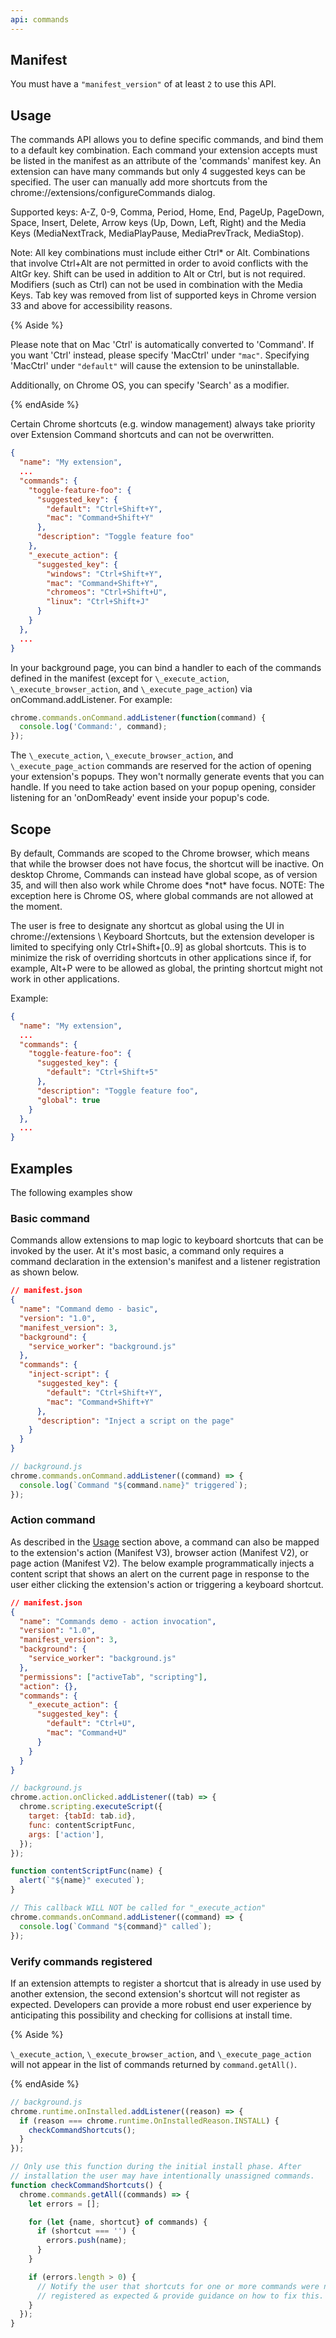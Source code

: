 ```yaml
---
api: commands
---
```


## Manifest

You must have a `"manifest_version"` of at least `2` to use this API.

## Usage

The commands API allows you to define specific commands, and bind them to a default key combination.
Each command your extension accepts must be listed in the manifest as an attribute of the 'commands'
manifest key. An extension can have many commands but only 4 suggested keys can be specified. The
user can manually add more shortcuts from the chrome://extensions/configureCommands dialog.

Supported keys: A-Z, 0-9, Comma, Period, Home, End, PageUp, PageDown, Space, Insert, Delete, Arrow
keys (Up, Down, Left, Right) and the Media Keys (MediaNextTrack, MediaPlayPause, MediaPrevTrack,
MediaStop).

Note: All key combinations must include either Ctrl\* or Alt. Combinations that involve Ctrl+Alt are
not permitted in order to avoid conflicts with the AltGr key. Shift can be used in addition to Alt
or Ctrl, but is not required. Modifiers (such as Ctrl) can not be used in combination with the Media
Keys. Tab key was removed from list of supported keys in Chrome version 33 and above for
accessibility reasons.

{% Aside %}

Please note that on Mac 'Ctrl' is automatically converted to 'Command'. If you want 'Ctrl' instead,
please specify 'MacCtrl' under `"mac"`. Specifying 'MacCtrl' under `"default"` will cause the
extension to be uninstallable.

Additionally, on Chrome OS, you can specify 'Search' as a modifier.

{% endAside %}

Certain Chrome shortcuts (e.g. window management) always take priority over Extension Command
shortcuts and can not be overwritten.

```json
{
  "name": "My extension",
  ...
  "commands": {
    "toggle-feature-foo": {
      "suggested_key": {
        "default": "Ctrl+Shift+Y",
        "mac": "Command+Shift+Y"
      },
      "description": "Toggle feature foo"
    },
    "_execute_action": {
      "suggested_key": {
        "windows": "Ctrl+Shift+Y",
        "mac": "Command+Shift+Y",
        "chromeos": "Ctrl+Shift+U",
        "linux": "Ctrl+Shift+J"
      }
    }
  },
  ...
}
```

In your background page, you can bind a handler to each of the commands defined in the manifest
(except for `\_execute_action`, `\_execute_browser_action`, and `\_execute_page_action`) via
onCommand.addListener. For example:

```js
chrome.commands.onCommand.addListener(function(command) {
  console.log('Command:', command);
});
```

The `\_execute_action`, `\_execute_browser_action`, and `\_execute_page_action` commands are
reserved for the action of opening your extension's popups. They won't normally generate events that
you can handle. If you need to take action based on your popup opening, consider listening for an
'onDomReady' event inside your popup's code.

## Scope

By default, Commands are scoped to the Chrome browser, which means that while the browser does not
have focus, the shortcut will be inactive. On desktop Chrome, Commands can instead have global
scope, as of version 35, and will then also work while Chrome does \*not\* have focus. NOTE: The
exception here is Chrome OS, where global commands are not allowed at the moment.

The user is free to designate any shortcut as global using the UI in chrome://extensions \\ Keyboard
Shortcuts, but the extension developer is limited to specifying only Ctrl+Shift+\[0..9\] as global
shortcuts. This is to minimize the risk of overriding shortcuts in other applications since if, for
example, Alt+P were to be allowed as global, the printing shortcut might not work in other
applications.

Example:

```json
{
  "name": "My extension",
  ...
  "commands": {
    "toggle-feature-foo": {
      "suggested_key": {
        "default": "Ctrl+Shift+5"
      },
      "description": "Toggle feature foo",
      "global": true
    }
  },
  ...
}
```

## Examples

The following examples show

### Basic command

Commands allow extensions to map logic to keyboard shortcuts that can be invoked by the user. At
it's most basic, a command only requires a command declaration in the extension's manifest and a
listener registration as shown below.

```json
// manifest.json
{
  "name": "Command demo - basic",
  "version": "1.0",
  "manifest_version": 3,
  "background": {
    "service_worker": "background.js"
  },
  "commands": {
    "inject-script": {
      "suggested_key": {
        "default": "Ctrl+Shift+Y",
        "mac": "Command+Shift+Y"
      },
      "description": "Inject a script on the page"
    }
  }
}
```

```js
// background.js
chrome.commands.onCommand.addListener((command) => {
  console.log(`Command "${command.name}" triggered`);
});
```

### Action command

As described in the [Usage][usage] section above, a command can also be mapped to the extension's
action (Manifest V3), browser action (Manifest V2), or page action (Manifest V2). The below example
programmatically injects a content script that shows an alert on the current page in response to the
user either clicking the extension's action or triggering a keyboard shortcut.

```json
// manifest.json
{
  "name": "Commands demo - action invocation",
  "version": "1.0",
  "manifest_version": 3,
  "background": {
    "service_worker": "background.js"
  },
  "permissions": ["activeTab", "scripting"],
  "action": {},
  "commands": {
    "_execute_action": {
      "suggested_key": {
        "default": "Ctrl+U",
        "mac": "Command+U"
      }
    }
  }
}
```

```js
// background.js
chrome.action.onClicked.addListener((tab) => {
  chrome.scripting.executeScript({
    target: {tabId: tab.id},
    func: contentScriptFunc,
    args: ['action'],
  });
});

function contentScriptFunc(name) {
  alert(`"${name}" executed`);
}

// This callback WILL NOT be called for "_execute_action"
chrome.commands.onCommand.addListener((command) => {
  console.log(`Command "${command}" called`);
});
```

### Verify commands registered

If an extension attempts to register a shortcut that is already in use used by another extension,
the second extension's shortcut will not register as expected. Developers can provide a more robust
end user experience by anticipating this possibility and checking for collisions at install time.

{% Aside %}

`\_execute_action`, `\_execute_browser_action`, and `\_execute_page_action` will not appear in the
list of commands returned by `command.getAll()`.

{% endAside %}

```js
// background.js
chrome.runtime.onInstalled.addListener((reason) => {
  if (reason === chrome.runtime.OnInstalledReason.INSTALL) {
    checkCommandShortcuts();
  }
});

// Only use this function during the initial install phase. After
// installation the user may have intentionally unassigned commands.
function checkCommandShortcuts() {
  chrome.commands.getAll((commands) => {
    let errors = [];

    for (let {name, shortcut} of commands) {
      if (shortcut === '') {
        errors.push(name);
      }
    }

    if (errors.length > 0) {
      // Notify the user that shortcuts for one or more commands were not
      // registered as expected & provide guidance on how to fix this.
    }
  });
}
```

[usage]: #usage
